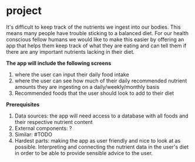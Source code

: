 # project

It's difficult to keep track of the nutrients we ingest into our bodies. This means many people have trouble sticking to a balanced diet. 
For our health conscious fellow humans we would like to make this easier by offering an app that helps them keep track of what they are eating and can tell them if there are any important nutrients lacking in their diet. 

<b>The app will include the following screens</b>

1. where the user can input their daily food intake
2. where the user can see how much of their daily recommended nutrient amounts they are ingesting on a daily/weekly/monthly basis
3. Recommended foods that the user should look to add to their diet

<b>Prerequisites</b>
1. Data sources: the app will need access to a database with all foods and their respective nutrient content
2. External components: ?
3. Similar: #TODO
4. Hardest parts: making the app as user friendly and nice to look at as possible. Interpreting and connecting the nutrient data in the user's diet in order to be able to provide sensible advice to the user.
